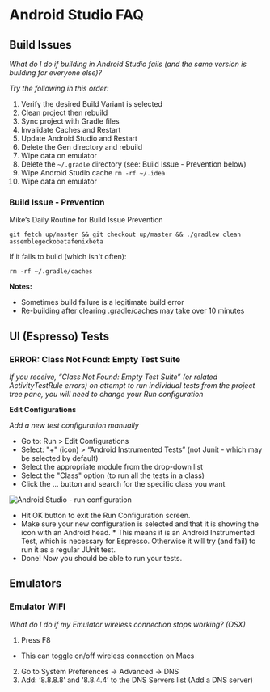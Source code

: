 # Android Studio FAQ

## Build Issues

_What do I do if building in Android Studio fails (and the same version is building for everyone else)?_

_Try the following in this order:_

1. Verify the desired Build Variant is selected
2. Clean project then rebuild
3. Sync project with Gradle files
4. Invalidate Caches and Restart
5. Update Android Studio and Restart
6. Delete the Gen directory and rebuild
7. Wipe data on emulator
8. Delete the ```~/.gradle``` directory (see: Build Issue - Prevention below)
9. Wipe Android Studio cache ```rm -rf ~/.idea```
10. Wipe data on emulator

### Build Issue - Prevention
Mike’s Daily Routine for Build Issue Prevention

```git fetch up/master && git checkout up/master && ./gradlew clean assemblegeckobetafenixbeta```

If it fails to build (which isn't often):

```rm -rf ~/.gradle/caches```

**Notes:**

* Sometimes build failure is a legitimate build error 
* Re-building after clearing .gradle/caches may take over 10 minutes



## UI (Espresso) Tests


### ERROR: Class Not Found: Empty Test Suite
_If you receive, “Class Not Found: Empty Test Suite” (or related ActivityTestRule errors) on attempt to run individual tests from the project tree pane, you will need to change your Run configuration_

**Edit Configurations**

_Add a new test configuration manually_

* Go to: Run > Edit Configurations
* Select: "+" (icon) > “Android Instrumented Tests” (not Junit - which may be selected by default)
* Select the appropriate module from the drop-down list
* Select the "Class" option (to run all the tests in a class)
* Click the ... button and search for the specific class you want

![Android Studio - run configuration](images/as_build_config.png)

* Hit OK button to exit the Run Configuration screen.
* Make sure your new configuration is selected and that it is showing the icon with an Android head. * This means it is an Android Instrumented Test, which is necessary for Espresso. Otherwise it will try (and fail) to run it as a regular JUnit test.
* Done! Now you should be able to run your tests.



## Emulators

### Emulator WIFI
_What do I do if my Emulator wireless connection stops working? (OSX)_

1. Press F8 
 * This can toggle on/off wireless connection on Macs
2. Go to System Preferences -> Advanced -> DNS 
3. Add: ‘8.8.8.8’ and ‘8.8.4.4’ to the DNS Servers list  (Add a DNS server)





